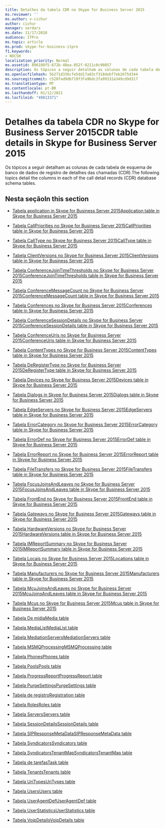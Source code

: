 ```yaml
---
title: Detalhes da tabela CDR no Skype for Business Server 2015
ms.reviewer: ''
ms.author: v-cichur
author: cichur
manager: serdars
ms.date: 11/17/2018
audience: ITPro
ms.topic: article
ms.prod: skype-for-business-itpro
f1.keywords:
- NOCSH
localization_priority: Normal
ms.assetid: 896198f5-672b-48ea-852f-0211c0c90857
description: Os tópicos a seguir detalham as colunas de cada tabela de esquema de banco de dados de registro de detalhes das chamadas (CDR).
ms.openlocfilehash: 5b271d336cfe5dd17a83cf318debf7eb2675d344
ms.sourcegitcommit: c528fad9db719f3fa96dc3fa99332a349cd9d317
ms.translationtype: MT
ms.contentlocale: pt-BR
ms.lasthandoff: 01/12/2021
ms.locfileid: "49813371"
---
```

# <a name="cdr-table-details-in-skype-for-business-server-2015"></a><span data-ttu-id="69cfc-103">Detalhes da tabela CDR no Skype for Business Server 2015</span><span class="sxs-lookup"><span data-stu-id="69cfc-103">CDR table details in Skype for Business Server 2015</span></span>
 
<span data-ttu-id="69cfc-104">Os tópicos a seguir detalham as colunas de cada tabela de esquema de banco de dados de registro de detalhes das chamadas (CDR).</span><span class="sxs-lookup"><span data-stu-id="69cfc-104">The following topics detail the columns in each of the call detail records (CDR) database schema tables.</span></span>
  
## <a name="in-this-section"></a><span data-ttu-id="69cfc-105">Nesta seção</span><span class="sxs-lookup"><span data-stu-id="69cfc-105">In this section</span></span>

- [<span data-ttu-id="69cfc-106">Tabela application in Skype for Business Server 2015</span><span class="sxs-lookup"><span data-stu-id="69cfc-106">Application table in Skype for Business Server 2015</span></span>](application.md)
    
- [<span data-ttu-id="69cfc-107">Tabela CallPriorities no Skype for Business Server 2015</span><span class="sxs-lookup"><span data-stu-id="69cfc-107">CallPriorities table in Skype for Business Server 2015</span></span>](callpriorities.md)
    
- [<span data-ttu-id="69cfc-108">Tabela CallType no Skype for Business Server 2015</span><span class="sxs-lookup"><span data-stu-id="69cfc-108">CallType table in Skype for Business Server 2015</span></span>](calltype.md)
    
- [<span data-ttu-id="69cfc-109">Tabela ClientVersions no Skype for Business Server 2015</span><span class="sxs-lookup"><span data-stu-id="69cfc-109">ClientVersions table in Skype for Business Server 2015</span></span>](clientversions.md)
    
- [<span data-ttu-id="69cfc-110">Tabela ConferenceJoinTimeThresholds no Skype for Business Server 2015</span><span class="sxs-lookup"><span data-stu-id="69cfc-110">ConferenceJoinTimeThresholds table in Skype for Business Server 2015</span></span>](conferencejointimethresholds.md)
    
- [<span data-ttu-id="69cfc-111">Tabela ConferenceMessageCount no Skype for Business Server 2015</span><span class="sxs-lookup"><span data-stu-id="69cfc-111">ConferenceMessageCount table in Skype for Business Server 2015</span></span>](conferencemessagecount.md)
    
- [<span data-ttu-id="69cfc-112">Tabela Conferences no Skype for Business Server 2015</span><span class="sxs-lookup"><span data-stu-id="69cfc-112">Conferences table in Skype for Business Server 2015</span></span>](conferences.md)
    
- [<span data-ttu-id="69cfc-113">Tabela ConferenceSessionDetails no Skype for Business Server 2015</span><span class="sxs-lookup"><span data-stu-id="69cfc-113">ConferenceSessionDetails table in Skype for Business Server 2015</span></span>](conferencesessiondetails-0.md)
    
- [<span data-ttu-id="69cfc-114">Tabela ConferenceUris no Skype for Business Server 2015</span><span class="sxs-lookup"><span data-stu-id="69cfc-114">ConferenceUris table in Skype for Business Server 2015</span></span>](conferenceuris.md)
    
- [<span data-ttu-id="69cfc-115">Tabela ContentTypes no Skype for Business Server 2015</span><span class="sxs-lookup"><span data-stu-id="69cfc-115">ContentTypes table in Skype for Business Server 2015</span></span>](contenttypes.md)
    
- [<span data-ttu-id="69cfc-116">Tabela DeRegisterType no Skype for Business Server 2015</span><span class="sxs-lookup"><span data-stu-id="69cfc-116">DeRegisterType table in Skype for Business Server 2015</span></span>](deregistertype.md)
    
- [<span data-ttu-id="69cfc-117">Tabela Devices no Skype for Business Server 2015</span><span class="sxs-lookup"><span data-stu-id="69cfc-117">Devices table in Skype for Business Server 2015</span></span>](devices.md)
    
- [<span data-ttu-id="69cfc-118">Tabela Dialogs in Skype for Business Server 2015</span><span class="sxs-lookup"><span data-stu-id="69cfc-118">Dialogs table in Skype for Business Server 2015</span></span>](dialogs.md)
    
- [<span data-ttu-id="69cfc-119">Tabela EdgeServers no Skype for Business Server 2015</span><span class="sxs-lookup"><span data-stu-id="69cfc-119">EdgeServers table in Skype for Business Server 2015</span></span>](edgeservers.md)
    
- [<span data-ttu-id="69cfc-120">Tabela ErrorCategory no Skype for Business Server 2015</span><span class="sxs-lookup"><span data-stu-id="69cfc-120">ErrorCategory table in Skype for Business Server 2015</span></span>](errorcategory.md)
    
- [<span data-ttu-id="69cfc-121">Tabela ErrorDef no Skype for Business Server 2015</span><span class="sxs-lookup"><span data-stu-id="69cfc-121">ErrorDef table in Skype for Business Server 2015</span></span>](errordef.md)
    
- [<span data-ttu-id="69cfc-122">Tabela ErrorReport no Skype for Business Server 2015</span><span class="sxs-lookup"><span data-stu-id="69cfc-122">ErrorReport table in Skype for Business Server 2015</span></span>](errorreport.md)
    
- [<span data-ttu-id="69cfc-123">Tabela FileTransfers no Skype for Business Server 2015</span><span class="sxs-lookup"><span data-stu-id="69cfc-123">FileTransfers table in Skype for Business Server 2015</span></span>](filetransfers-0.md)
    
- [<span data-ttu-id="69cfc-124">Tabela FocusJoinsAndLeaves no Skype for Business Server 2015</span><span class="sxs-lookup"><span data-stu-id="69cfc-124">FocusJoinsAndLeaves table in Skype for Business Server 2015</span></span>](focusjoinsandleaves.md)
    
- [<span data-ttu-id="69cfc-125">Tabela FrontEnd no Skype for Business Server 2015</span><span class="sxs-lookup"><span data-stu-id="69cfc-125">FrontEnd table in Skype for Business Server 2015</span></span>](frontend.md)
    
- [<span data-ttu-id="69cfc-126">Tabela Gateways no Skype for Business Server 2015</span><span class="sxs-lookup"><span data-stu-id="69cfc-126">Gateways table in Skype for Business Server 2015</span></span>](gateways.md)
    
- [<span data-ttu-id="69cfc-127">Tabela HardwareVersions no Skype for Business Server 2015</span><span class="sxs-lookup"><span data-stu-id="69cfc-127">HardwareVersions table in Skype for Business Server 2015</span></span>](hardwareversions.md)
    
- [<span data-ttu-id="69cfc-128">Tabela IMReportSummary no Skype for Business Server 2015</span><span class="sxs-lookup"><span data-stu-id="69cfc-128">IMReportSummary table in Skype for Business Server 2015</span></span>](imreportsummary.md)
    
- [<span data-ttu-id="69cfc-129">Tabela Locais no Skype for Business Server 2015</span><span class="sxs-lookup"><span data-stu-id="69cfc-129">Locations table in Skype for Business Server 2015</span></span>](locations.md)
    
- [<span data-ttu-id="69cfc-130">Tabela Manufacturers no Skype for Business Server 2015</span><span class="sxs-lookup"><span data-stu-id="69cfc-130">Manufacturers table in Skype for Business Server 2015</span></span>](manufacturers.md)
    
- [<span data-ttu-id="69cfc-131">Tabela McuJoinsAndLeaves no Skype for Business Server 2015</span><span class="sxs-lookup"><span data-stu-id="69cfc-131">McuJoinsAndLeaves table in Skype for Business Server 2015</span></span>](mcujoinsandleaves.md)
    
- [<span data-ttu-id="69cfc-132">Tabela Mcus no Skype for Business Server 2015</span><span class="sxs-lookup"><span data-stu-id="69cfc-132">Mcus table in Skype for Business Server 2015</span></span>](mcus.md)
    
- [<span data-ttu-id="69cfc-133">Tabela De mídia</span><span class="sxs-lookup"><span data-stu-id="69cfc-133">Media table</span></span>](media.md)
    
- [<span data-ttu-id="69cfc-134">Tabela MediaList</span><span class="sxs-lookup"><span data-stu-id="69cfc-134">MediaList table</span></span>](medialist.md)
    
- [<span data-ttu-id="69cfc-135">Tabela MediationServers</span><span class="sxs-lookup"><span data-stu-id="69cfc-135">MediationServers table</span></span>](mediationservers.md)
    
- [<span data-ttu-id="69cfc-136">Tabela MSMQProcessing</span><span class="sxs-lookup"><span data-stu-id="69cfc-136">MSMQProcessing table</span></span>](msmqprocessing.md)
    
- [<span data-ttu-id="69cfc-137">Tabela Phones</span><span class="sxs-lookup"><span data-stu-id="69cfc-137">Phones table</span></span>](phones.md)
    
- [<span data-ttu-id="69cfc-138">Tabela Pools</span><span class="sxs-lookup"><span data-stu-id="69cfc-138">Pools table</span></span>](pools.md)
    
- [<span data-ttu-id="69cfc-139">Tabela ProgressReport</span><span class="sxs-lookup"><span data-stu-id="69cfc-139">ProgressReport table</span></span>](progressreport.md)
    
- [<span data-ttu-id="69cfc-140">Tabela PurgeSettings</span><span class="sxs-lookup"><span data-stu-id="69cfc-140">PurgeSettings table</span></span>](purgesettings.md)
    
- [<span data-ttu-id="69cfc-141">Tabela de registro</span><span class="sxs-lookup"><span data-stu-id="69cfc-141">Registration table</span></span>](registration.md)
    
- [<span data-ttu-id="69cfc-142">Tabela Roles</span><span class="sxs-lookup"><span data-stu-id="69cfc-142">Roles table</span></span>](roles.md)
    
- [<span data-ttu-id="69cfc-143">Tabela Servers</span><span class="sxs-lookup"><span data-stu-id="69cfc-143">Servers table</span></span>](servers.md)
    
- [<span data-ttu-id="69cfc-144">Tabela SessionDetails</span><span class="sxs-lookup"><span data-stu-id="69cfc-144">SessionDetails table</span></span>](sessiondetails.md)
    
- [<span data-ttu-id="69cfc-145">Tabela SIPResponseMetaData</span><span class="sxs-lookup"><span data-stu-id="69cfc-145">SIPResponseMetaData table</span></span>](sipresponsemetadata.md)
    
- [<span data-ttu-id="69cfc-146">Tabela Syndicators</span><span class="sxs-lookup"><span data-stu-id="69cfc-146">Syndicators table</span></span>](syndicators.md)
    
- [<span data-ttu-id="69cfc-147">Tabela SyndicatorsTenantMap</span><span class="sxs-lookup"><span data-stu-id="69cfc-147">SyndicatorsTenantMap table</span></span>](syndicatorstenantmap.md)
    
- [<span data-ttu-id="69cfc-148">Tabela de tarefas</span><span class="sxs-lookup"><span data-stu-id="69cfc-148">Task table</span></span>](task.md)
    
- [<span data-ttu-id="69cfc-149">Tabela Tenants</span><span class="sxs-lookup"><span data-stu-id="69cfc-149">Tenants table</span></span>](tenants.md)
    
- [<span data-ttu-id="69cfc-150">Tabela UriTypes</span><span class="sxs-lookup"><span data-stu-id="69cfc-150">UriTypes table</span></span>](uritypes.md)
    
- [<span data-ttu-id="69cfc-151">Tabela Users</span><span class="sxs-lookup"><span data-stu-id="69cfc-151">Users table</span></span>](users.md)
    
- [<span data-ttu-id="69cfc-152">Tabela UserAgentDef</span><span class="sxs-lookup"><span data-stu-id="69cfc-152">UserAgentDef table</span></span>](useragentdef.md)
    
- [<span data-ttu-id="69cfc-153">Tabela UserStatistics</span><span class="sxs-lookup"><span data-stu-id="69cfc-153">UserStatistics table</span></span>](userstatistics.md)
    
- [<span data-ttu-id="69cfc-154">Tabela VoipDetails</span><span class="sxs-lookup"><span data-stu-id="69cfc-154">VoipDetails table</span></span>](voipdetails-0.md)
    

